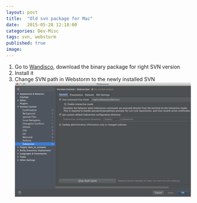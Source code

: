 ```yaml
---
layout: post
title:  "Old svn package for Mac"
date:   2015-05-28 12:18:00
categories: Dev-Misc
tags: svn, webstorm
published: true
image: 
---
```


1. Go to [Wandisco](https://www.wandisco.com/subversion/os/downloads), download the binary package for right SVN version
2. Install it
3. Change SVN path in Webstorm to the newly installed SVN
![Webstorm SVN](/assets/article_images/svn-webstorm.png)
